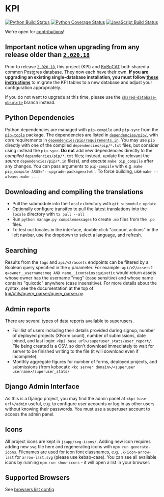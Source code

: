 # KPI

[![Python Build Status](https://github.com/kobotoolbox/kpi/workflows/pytest/badge.svg)](https://github.com/kobotoolbox/kpi/actions?query=workflow%3Apytest)
[![Python Coverage Status](https://coveralls.io/repos/github/kobotoolbox/kpi/badge.svg?branch=master)](https://coveralls.io/github/kobotoolbox/kpi?branch=master)
[![JavaScript Build Status](https://github.com/kobotoolbox/kpi/workflows/npm-test/badge.svg)](https://github.com/kobotoolbox/kpi/actions?query=workflow%3Anpm-test)

We're open for [contributions](./CONTRIBUTING.md)!

## Important notice when upgrading from any release older than [`2.020.18`](https://github.com/kobotoolbox/kpi/releases/tag/2.020.18)

Prior to release [`2.020.18`](https://github.com/kobotoolbox/kpi/releases/tag/2.020.18), this project (KPI) and [KoBoCAT](https://github.com/kobotoolbox/kobocat) both shared a common Postgres database. They now each have their own. **If you are upgrading an existing single-database installation, you must follow [these instructions](https://community.kobotoolbox.org/t/upgrading-to-separate-databases-for-kpi-and-kobocat/7202)** to migrate the KPI tables to a new database and adjust your configuration appropriately.

If you do not want to upgrade at this time, please use the [`shared-database-obsolete`](https://github.com/kobotoolbox/kpi/tree/shared-database-obsolete) branch instead.

## Python Dependencies

Python dependencies are managed with `pip-compile` and `pip-sync` from the [`pip-tools`](https://github.com/jazzband/pip-tools/) package. The dependencies are listed in [`dependencies/pip/`](./dependencies/pip/), with core requirements in [`dependencies/pip/requirements.in`](./dependencies/pip/requirements.in). You may use `pip` directly with one of the compiled `dependencies/pip/*.txt` files, but consider using instead the `pip-sync`. **Do not** add new dependencies directly to the *compiled* `dependencies/pip/*.txt` files; instead, update the relevant the *source* `dependencies/pip/*.in` file(s), and execute `make pip_compile` after any changes. You can pass arguments to `pip-compile` with e.g. `make pip_compile ARGS='--upgrade-package=xlwt'`. To force building, use `make --always-make ...`.

## Downloading and compiling the translations

* Pull the submodule into the `locale` directory with `git submodule update`.
* Optionally configure transifex to pull the latest translations into the `locale` directory with `tx pull --all`
* Run `python manage.py compilemessages` to create `.mo` files from the `.po` files.
* To test out locales in the interface, double click "account actions" in the left navbar, use the dropdown to select a language, and refresh.

## Searching

Results from the `tags` and `api/v2/assets` endpoints can be filtered by a
Boolean query specified in the `q` parameter. For example:
`api/v2/assets?q=owner__username:meg AND name__icontains:quixotic` would return
assets whose owner has the username "meg" (case sensitive) and whose name
contains "quixotic" anywhere (case insensitive). For more details about the
syntax, see the documentation at the top of
[kpi/utils/query_parser/query_parser.py](./kpi/utils/query_parser/query_parser.py).

## Admin reports

There are several types of data reports available to superusers. 
* Full list of users including their details provided during signup, number of deployed projects (XForm count), number of submissions, date joined, and last login: `<kpi base url>/superuser_stats/user_report/`. File being created is a CSV, so don't download immediately to wait for server to be finished writing to the file (it will download even if incomplete).
* Monthly aggregate figures for number of forms, deployed projects, and submissions (from kobocat): `<kc server domain>/<superuser username>/superuser_stats/`

## Django Admin Interface

As this is a Django project, you may find the admin panel at `<kpi base url>/admin` useful, e.g. to configure user accounts or log in as other users without knowing their passwords. You must use a superuser account to access the admin panel.

## Icons

All project icons are kept in `jsapp/svg-icons/`. Adding new icon requires adding new `svg` file here and regenerating icons with `npm run generate-icons`. Filenames are used for icon font classnames, e.g. `.k-icon-arrow-last` for `arrow-last.svg` (please use kebab-case). You can see all available icons by running `npm run show-icons` - it will open a list in your browser.

## Supported Browsers

See [browsers list config](./.browserslistrc)
